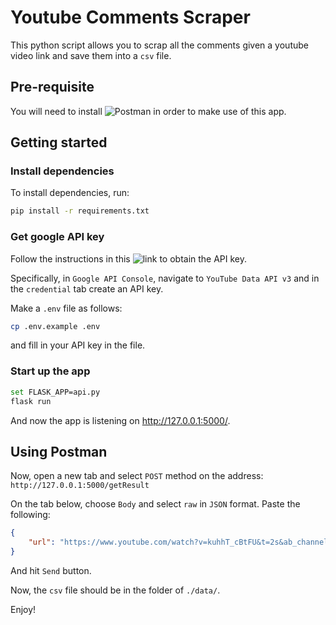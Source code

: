 # Youtube Comments Scraper

This python script allows you to scrap all the comments given a youtube video link and save them into a `csv` file.

## Pre-requisite
You will need to install ![Postman](https://www.postman.com/) in order to make use of this app.


## Getting started

### Install dependencies
To install dependencies, run:
```bash
pip install -r requirements.txt
```

### Get google API key
Follow the instructions in this ![link](https://support.google.com/googleapi/answer/6158862?hl=en) to obtain the API key.

Specifically, in `Google API Console`, navigate to `YouTube Data API v3` and in the `credential` tab create an API key.

Make a `.env` file as follows:
```bash
cp .env.example .env
```
and fill in your API key in the file.

### Start up the app
```bash
set FLASK_APP=api.py
flask run
```
And now the app is listening on http://127.0.0.1:5000/.


## Using Postman
Now, open a new tab and select `POST` method on the address: `http://127.0.0.1:5000/getResult`

On the tab below, choose `Body` and select `raw` in `JSON` format.
Paste the following:
```json
{
    "url": "https://www.youtube.com/watch?v=kuhhT_cBtFU&t=2s&ab_channel=CNN"
}
```
And hit `Send` button.

Now, the `csv` file should be in the folder of `./data/`.

Enjoy!
